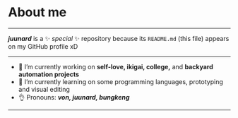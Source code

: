 # About me
---

***juunard*** is a ✨ _special_ ✨ repository because its `README.md` (this file) appears on my GitHub profile xD

---
- 🔭 I’m currently working on **self-love, ikigai, college,** and **backyard automation projects**
- 🌱 I’m currently learning on some programming languages, prototyping and visual editing
- 👌 Pronouns: ***von, juunard, bungkeng*** 

---

